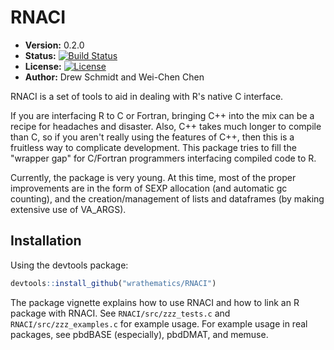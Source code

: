 # RNACI 

* **Version:** 0.2.0
* **Status:** [![Build Status](https://travis-ci.org/wrathematics/RNACI.png)](https://travis-ci.org/wrathematics/RNACI) 
* **License:** [![License](http://img.shields.io/badge/license-BSD%202--Clause-orange.svg?style=flat)](http://opensource.org/licenses/BSD-2-Clause)
* **Author:** Drew Schmidt and Wei-Chen Chen


RNACI is a set of tools to aid in dealing with R's native C interface.

If you are interfacing R to C or Fortran, bringing C++ into the mix can
be a recipe for headaches and disaster.  Also, C++ takes much longer to
compile than C, so if you aren't really using the features of C++, then
this is a fruitless way to complicate development.  This package 
tries to fill the "wrapper gap" for C/Fortran programmers interfacing 
compiled code to R.

Currently, the package is very young.  At this time, most of the 
proper improvements are in the form of SEXP allocation (and
automatic gc counting), and the creation/management of lists and
dataframes (by making extensive use of VA_ARGS).



## Installation

Using the devtools package:

```r
devtools::install_github("wrathematics/RNACI")
```

The package vignette explains how to use RNACI and how to link
an R package with RNACI.  See `RNACI/src/zzz_tests.c` and 
`RNACI/src/zzz_examples.c` for example usage.  For example usage 
in real packages, see pbdBASE (especially), pbdDMAT, and memuse.


